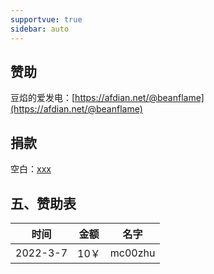 ```yaml
---
supportvue: true
sidebar: auto
---
```




## 赞助

豆焰的爱发电：[https://afdian.net/@beanflame](https://afdian.net/@beanflame)


## 捐款

空白：[xxx](xxx)


## 五、赞助表

| 时间       | 金额          | 名字   |
| ---------- |------------- | -------- |
| 2022-3-7   | 10￥           | mc00zhu |
